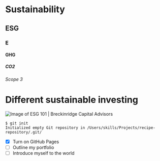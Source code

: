 # Sustainability
## ESG
### E
#### GHG
##### CO2
###### Scope 3

# Different sustainable investing
![Image of ESG 101 | Breckinridge Capital Advisors](https://breckinridge-fs.s3.amazonaws.com/files/callouts/umbrella.png)

```
$ git init
Initialized empty Git repository in /Users/skills/Projects/recipe-repository/.git/
```

- [X] Turn on GitHub Pages
- [ ] Outline my portfolio
- [ ] Introduce myself to the world
